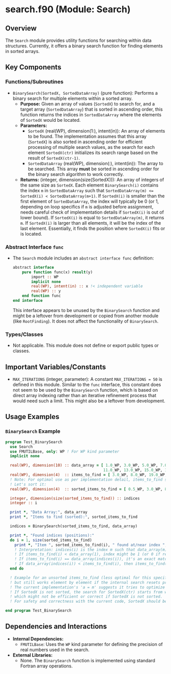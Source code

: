 # search.f90 (Module: Search)

## Overview

The `Search` module provides utility functions for searching within data structures. Currently, it offers a binary search function for finding elements in sorted arrays.

## Key Components

### Functions/Subroutines

*   `BinarySearch(SortedX, SortedDataArray)` (pure function): Performs a binary search for multiple elements within a sorted array.
    *   **Purpose:** Given an array of values (`SortedX`) to search for, and a target array (`SortedDataArray`) that is sorted in ascending order, this function returns the indices in `SortedDataArray` where the elements of `SortedX` would be located.
    *   **Parameters:**
        *   `SortedX` (real(WP), dimension(1:), intent(in)): An array of elements to be found. The implementation assumes that this array (`SortedX`) is also sorted in ascending order for efficient processing of multiple search values, as the search for each element `SortedX(ctr)` initializes its search range based on the result of `SortedX(ctr-1)`.
        *   `SortedDataArray` (real(WP), dimension(:), intent(in)): The array to be searched. This array **must** be sorted in ascending order for the binary search algorithm to work correctly.
    *   **Returns:** (integer, dimension(size(SortedX))): An array of integers of the same size as `SortedX`. Each element `BinarySearch(i)` contains the index `m` in `SortedDataArray` such that `SortedDataArray(m) <= SortedX(i) < SortedDataArray(m+1)`. If `SortedX(i)` is smaller than the first element of `SortedDataArray`, the index will typically be 0 (or 1, depending on loop specifics if `m` is adjusted before assignment, needs careful check of implementation details if `SortedX(i)` is out of lower bound). If `SortedX(i)` is equal to `SortedDataArray(m)`, it returns `m`. If `SortedX(i)` is larger than all elements, it will be the index of the last element. Essentially, it finds the position where `SortedX(i)` fits or is located.

### Abstract Interface `func`
*   The `Search` module includes an `abstract interface func` definition:
    ```fortran
    abstract interface
        pure function func(x) result(y)
            import :: WP
            implicit none
            real(WP), intent(in) :: x !< independent variable
            real(WP) :: y
        end function func
    end interface
    ```
    This interface appears to be unused by the `BinarySearch` function and might be a leftover from development or copied from another module (like `RootFinding`). It does not affect the functionality of `BinarySearch`.

### Types/Classes
*   Not applicable. This module does not define or export public types or classes.

## Important Variables/Constants

*   `MAX_ITERATIONS` (integer, parameter): A constant `MAX_ITERATIONS = 50` is defined in this module.
    Similar to the `func` interface, this constant does not seem to be used by the `BinarySearch` function, which is based on direct array indexing rather than an iterative refinement process that would need such a limit. This might also be a leftover from development.

## Usage Examples

### `BinarySearch` Example

```fortran
program Test_BinarySearch
  use Search
  use FMUTILBase, only: WP ! For WP kind parameter
  implicit none

  real(WP), dimension(10) :: data_array = [ 1.0_WP, 3.0_WP, 5.0_WP, 7.0_WP, 9.0_WP, &
                                           11.0_WP, 13.0_WP, 15.0_WP, 17.0_WP, 19.0_WP ]
  real(WP), dimension(4)  :: items_to_find = [ 3.0_WP, 8.0_WP, 19.0_WP, 0.5_WP ]
  ! Note: For optimal use as per implementation detail, items_to_find should also be sorted.
  ! Let's sort it:
  real(WP), dimension(4)  :: sorted_items_to_find = [ 0.5_WP, 3.0_WP, 8.0_WP, 19.0_WP ]

  integer, dimension(size(sorted_items_to_find)) :: indices
  integer :: i

  print *, "Data Array:", data_array
  print *, "Items to find (sorted):", sorted_items_to_find

  indices = BinarySearch(sorted_items_to_find, data_array)

  print *, "Found indices (positions):"
  do i = 1, size(sorted_items_to_find)
    print *, "Item ", sorted_items_to_find(i), " found at/near index ", indices(i)
    ! Interpretation: indices(i) is the index m such that data_array(m) <= items_to_find(i)
    ! If items_to_find(i) < data_array(1), index might be 1 (or 0 if result was adjusted, check actual output).
    ! If items_to_find(i) == data_array(indices(i)), it's an exact match.
    ! If data_array(indices(i)) < items_to_find(i), then items_to_find(i) would be inserted after data_array(indices(i)).
  end do

  ! Example for an unsorted items_to_find (less optimal for this specific implementation)
  ! but still works element by element if the internal search resets properly for each item.
  ! The current implementation's 'a = m' suggests it tries to optimize for sorted 'SortedX'.
  ! If SortedX is not sorted, the search for SortedX(ctr) starts from where SortedX(ctr-1) was found,
  ! which might not be efficient or correct if SortedX is not sorted.
  ! For safety and correctness with the current code, SortedX should be sorted.

end program Test_BinarySearch
```

## Dependencies and Interactions

*   **Internal Dependencies:**
    *   `FMUTILBase`: Uses the `WP` kind parameter for defining the precision of real numbers used in the search.
*   **External Libraries:**
    *   None. The `BinarySearch` function is implemented using standard Fortran array operations.
```
